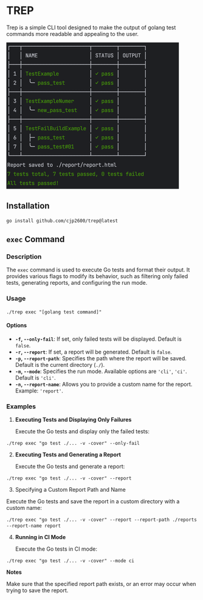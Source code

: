 # TREP
Trep is a simple CLI tool designed to make the output of golang test commands more readable and appealing to the user.

![img.png](img.png)

## Installation

```shell
go install github.com/cjp2600/trep@latest
```

## `exec` Command

### Description

The `exec` command is used to execute Go tests and format their output. It provides various flags to modify its behavior, such as filtering only failed tests, generating reports, and configuring the run mode.

### Usage

```shell
./trep exec "[golang test command]"
```

#### Options

- **`-f`, `--only-fail`**: If set, only failed tests will be displayed. Default is `false`.
- **`-r`, `--report`**: If set, a report will be generated. Default is `false`.
- **`-p`, `--report-path`**: Specifies the path where the report will be saved. Default is the current directory (`./`).
- **`-m`, `--mode`**: Specifies the run mode. Available options are `'cli'`, `'ci'`. Default is `'cli'`.
- **`-n`, `--report-name`**: Allows you to provide a custom name for the report. Example: `'report'`.

### Examples

1. **Executing Tests and Displaying Only Failures**

   Execute the Go tests and display only the failed tests:

```shell
./trep exec "go test ./... -v -cover" --only-fail
```

2. **Executing Tests and Generating a Report**

   Execute the Go tests and generate a report:

```shell
./trep exec "go test ./... -v -cover" --report
```

3. Specifying a Custom Report Path and Name

Execute the Go tests and save the report in a custom directory with a custom name:

```shell
./trep exec "go test ./... -v -cover" --report --report-path ./reports --report-name report
```

4. **Running in CI Mode**

   Execute the Go tests in CI mode:

```shell
./trep exec "go test ./... -v -cover" --mode ci
```
**Notes**

Make sure that the specified report path exists, or an error may occur when trying to save the report.

